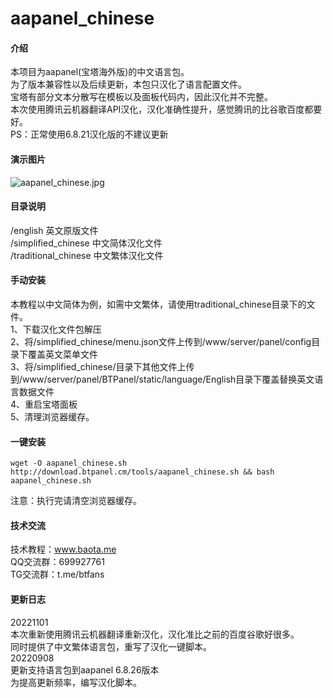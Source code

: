 # aapanel_chinese

#### 介绍
本项目为aapanel(宝塔海外版)的中文语言包。    
为了版本兼容性以及后续更新，本包只汉化了语言配置文件。    
宝塔有部分文本分散写在模板以及面板代码内，因此汉化并不完整。     
本次使用腾讯云机器翻译API汉化，汉化准确性提升，感觉腾讯的比谷歌百度都要好。  
PS：正常使用6.8.21汉化版的不建议更新    

#### 演示图片    
 ![aapanel_chinese.jpg](https://raw.githubusercontent.com/gacjie/aapanel_chinese/main/aapanel_chinese.jpg) 

#### 目录说明
/english   英文原版文件    
/simplified_chinese   中文简体汉化文件     
/traditional_chinese   中文繁体汉化文件      
     
#### 手动安装    
本教程以中文简体为例，如需中文繁体，请使用traditional_chinese目录下的文件。   
1、下载汉化文件包解压       
2、将/simplified_chinese/menu.json文件上传到/www/server/panel/config目录下覆盖英文菜单文件      
3、将/simplified_chinese/目录下其他文件上传到/www/server/panel/BTPanel/static/language/English目录下覆盖替换英文语言数据文件    
4、重启宝塔面板     
5、清理浏览器缓存。   


#### 一键安装    

```shell-session
wget -O aapanel_chinese.sh http://download.btpanel.cm/tools/aapanel_chinese.sh && bash aapanel_chinese.sh
``` 
注意：执行完请清空浏览器缓存。

#### 技术交流      
     
技术教程：www.baota.me     
QQ交流群：699927761      
TG交流群：t.me/btfans    
  
#### 更新日志   
20221101   
本次重新使用腾讯云机器翻译重新汉化，汉化准比之前的百度谷歌好很多。   
同时提供了中文繁体语言包，重写了汉化一键脚本。   
20220908      
更新支持语言包到aapanel 6.8.26版本     
为提高更新频率，编写汉化脚本。  
